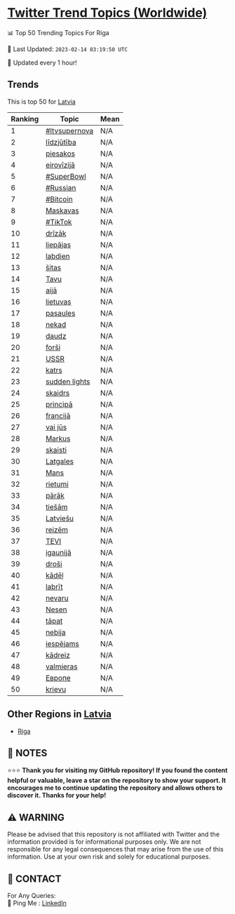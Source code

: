 [Twitter Trend Topics (Worldwide)](https://github.com/ErcinDedeoglu/Twitter-Trend-Topics)
==========


📊 Top 50 Trending Topics For Riga

📆 Last Updated: `2023-02-14 03:19:50 UTC`

🔧 Updated every 1 hour!


## Trends

This is top 50 for [Latvia](</Latvia>)

| Ranking | Topic | Mean |
| ------- | ------------ | ------------ |
| 1 | [#ltvsupernova](http://twitter.com/search?q=%23ltvsupernova) | N/A |
| 2 | [līdzjūtība](http://twitter.com/search?q=l%c4%abdzj%c5%abt%c4%abba) | N/A |
| 3 | [piesakos](http://twitter.com/search?q=piesakos) | N/A |
| 4 | [eirovīzijā](http://twitter.com/search?q=eirov%c4%abzij%c4%81) | N/A |
| 5 | [#SuperBowl](http://twitter.com/search?q=%23SuperBowl) | N/A |
| 6 | [#Russian](http://twitter.com/search?q=%23Russian) | N/A |
| 7 | [#Bitcoin](http://twitter.com/search?q=%23Bitcoin) | N/A |
| 8 | [Maskavas](http://twitter.com/search?q=Maskavas) | N/A |
| 9 | [#TikTok](http://twitter.com/search?q=%23TikTok) | N/A |
| 10 | [drīzāk](http://twitter.com/search?q=dr%c4%abz%c4%81k) | N/A |
| 11 | [liepājas](http://twitter.com/search?q=liep%c4%81jas) | N/A |
| 12 | [labdien](http://twitter.com/search?q=labdien) | N/A |
| 13 | [šitas](http://twitter.com/search?q=%c5%a1itas) | N/A |
| 14 | [Tavu](http://twitter.com/search?q=Tavu) | N/A |
| 15 | [aijā](http://twitter.com/search?q=aij%c4%81) | N/A |
| 16 | [lietuvas](http://twitter.com/search?q=lietuvas) | N/A |
| 17 | [pasaules](http://twitter.com/search?q=pasaules) | N/A |
| 18 | [nekad](http://twitter.com/search?q=nekad) | N/A |
| 19 | [daudz](http://twitter.com/search?q=daudz) | N/A |
| 20 | [forši](http://twitter.com/search?q=for%c5%a1i) | N/A |
| 21 | [USSR](http://twitter.com/search?q=USSR) | N/A |
| 22 | [katrs](http://twitter.com/search?q=katrs) | N/A |
| 23 | [sudden lights](http://twitter.com/search?q=sudden+lights) | N/A |
| 24 | [skaidrs](http://twitter.com/search?q=skaidrs) | N/A |
| 25 | [principā](http://twitter.com/search?q=princip%c4%81) | N/A |
| 26 | [francijā](http://twitter.com/search?q=francij%c4%81) | N/A |
| 27 | [vai jūs](http://twitter.com/search?q=vai+j%c5%abs) | N/A |
| 28 | [Markus](http://twitter.com/search?q=Markus) | N/A |
| 29 | [skaisti](http://twitter.com/search?q=skaisti) | N/A |
| 30 | [Latgales](http://twitter.com/search?q=Latgales) | N/A |
| 31 | [Mans](http://twitter.com/search?q=Mans) | N/A |
| 32 | [rietumi](http://twitter.com/search?q=rietumi) | N/A |
| 33 | [pārāk](http://twitter.com/search?q=p%c4%81r%c4%81k) | N/A |
| 34 | [tiešām](http://twitter.com/search?q=tie%c5%a1%c4%81m) | N/A |
| 35 | [Latviešu](http://twitter.com/search?q=Latvie%c5%a1u) | N/A |
| 36 | [reizēm](http://twitter.com/search?q=reiz%c4%93m) | N/A |
| 37 | [TEVI](http://twitter.com/search?q=TEVI) | N/A |
| 38 | [igaunijā](http://twitter.com/search?q=igaunij%c4%81) | N/A |
| 39 | [droši](http://twitter.com/search?q=dro%c5%a1i) | N/A |
| 40 | [kādēļ](http://twitter.com/search?q=k%c4%81d%c4%93%c4%bc) | N/A |
| 41 | [labrīt](http://twitter.com/search?q=labr%c4%abt) | N/A |
| 42 | [nevaru](http://twitter.com/search?q=nevaru) | N/A |
| 43 | [Nesen](http://twitter.com/search?q=Nesen) | N/A |
| 44 | [tāpat](http://twitter.com/search?q=t%c4%81pat) | N/A |
| 45 | [nebija](http://twitter.com/search?q=nebija) | N/A |
| 46 | [iespējams](http://twitter.com/search?q=iesp%c4%93jams) | N/A |
| 47 | [kādreiz](http://twitter.com/search?q=k%c4%81dreiz) | N/A |
| 48 | [valmieras](http://twitter.com/search?q=valmieras) | N/A |
| 49 | [Европе](http://twitter.com/search?q=%d0%95%d0%b2%d1%80%d0%be%d0%bf%d0%b5) | N/A |
| 50 | [krievu](http://twitter.com/search?q=krievu) | N/A |



## Other Regions in [Latvia](</Latvia>)

* [Riga](</Latvia/Riga.md>)



## 📝 NOTES

⭐⭐⭐ **Thank you for visiting my GitHub repository! If you found the content helpful or valuable, leave a star on the repository to show your support. It encourages me to continue updating the repository and allows others to discover it. Thanks for your help!**


## ⚠️ WARNING

Please be advised that this repository is not affiliated with Twitter and the information provided is for informational purposes only. We are not responsible for any legal consequences that may arise from the use of this information. Use at your own risk and solely for educational purposes.


## 📨 CONTACT

 For Any Queries:  
            🏓 Ping Me : [LinkedIn](https://www.linkedin.com/in/ercindedeoglu/)
